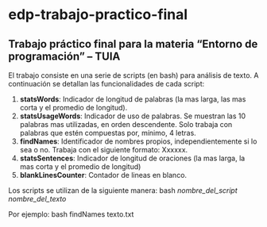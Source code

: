 # edp-trabajo-practico-final

## **Trabajo práctico final para la materia “Entorno de programación” – TUIA**

El trabajo consiste en una serie de scripts (en bash) para análisis de texto. A continuación se detallan las funcionalidades de cada script:

1. **statsWords**: Indicador de longitud de palabras (la mas larga, las mas corta y el promedio de longitud).
2. **statsUsageWords**: Indicador de uso de palabras. Se muestran las 10 palabras mas utilizadas, en orden descendente. Solo trabaja con palabras que estén compuestas por, mínimo, 4 letras.
3. **findNames**: Identificador de nombres propios, independientemente si lo sea o no. Trabaja con el siguiente formato: Xxxxxx.
4. **statsSentences**: Indicador de longitud de oraciones (la mas larga, la mas corta y el promedio de longitud)
5. **blankLinesCounter**: Contador de lineas en blanco.

Los scripts se utilizan de la siguiente manera:
bash *nombre_del_script* *nombre_del_texto*

Por ejemplo: bash findNames texto.txt
